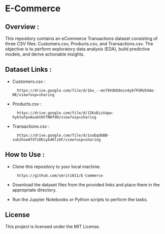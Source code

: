 # E-Commerce

## Overview :

This repository contains an eCommerce Transactions dataset consisting of three CSV files: Customers.csv, Products.csv, and Transactions.csv. The objective is to perform exploratory data analysis (EDA), build predictive models, and derive actionable insights.

## Dataset Links :

- Customers.csv :

        https://drive.google.com/file/d/1bu_--mo79VdUG9oin4ybfFGRUSXAe-WE/view?usp=sharing

- Products.csv : 

        https://drive.google.com/file/d/1IKuDizVapw-hyktwfpoAoaGtHtTNHfd0/view?usp=sharing

- Transactions.csv :

        https://drive.google.com/file/d/1saEqdbBB-vuk2hxoAf4TzDEsykdKlzbF/view?usp=sharing

## How to Use :

* Clone this repository to your local machine.

        https://github.com/smriti011/E-Commerce

* Download the dataset files from the provided links and place them in the appropriate directory.
* Run the Jupyter Notebooks or Python scripts to perform the tasks.

## License

This project is licensed under the MIT License.
